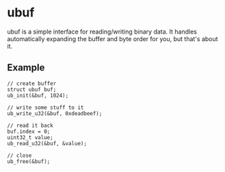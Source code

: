 # ubuf

ubuf is a simple interface for reading/writing binary data. It handles automatically expanding the buffer and byte order for you, but that's about it.

## Example

```
// create buffer
struct ubuf buf;
ub_init(&buf, 1024);

// write some stuff to it
ub_write_u32(&buf, 0xdeadbeef);

// read it back
buf.index = 0;
uint32_t value;
ub_read_u32(&buf, &value);

// close
ub_free(&buf);
```
